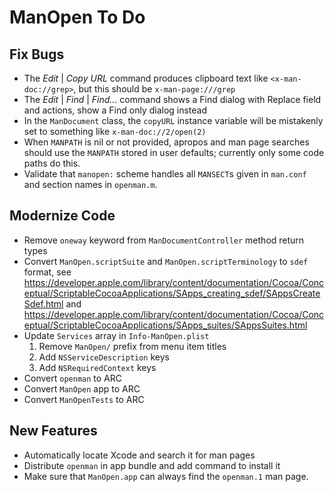 # ManOpen To Do

## Fix Bugs

- The _Edit_ | _Copy URL_ command produces clipboard text like `<x-man-doc://grep>`,
    but this should be `x-man-page:///grep`
- The _Edit_ | _Find_ | _Find..._ command shows a Find dialog with Replace field and actions,
    show a Find only dialog instead
- In the `ManDocument` class, the `copyURL` instance variable will be mistakenly set to
    something like `x-man-doc://2/open(2)`
- When `MANPATH` is nil or not provided, apropos and man page searches should use the
    `MANPATH` stored in user defaults; currently only some code paths do this.
- Validate that  `manopen:` scheme handles all  `MANSECT`s given in `man.conf` and section
    names in `openman.m`.

## Modernize Code

- Remove  `oneway` keyword from `ManDocumentController` method return types
- Convert `ManOpen.scriptSuite` and `ManOpen.scriptTerminology` to `sdef` format,
    see https://developer.apple.com/library/content/documentation/Cocoa/Conceptual/ScriptableCocoaApplications/SApps_creating_sdef/SAppsCreateSdef.html
    and https://developer.apple.com/library/content/documentation/Cocoa/Conceptual/ScriptableCocoaApplications/SApps_suites/SAppsSuites.html
- Update `Services` array in `Info-ManOpen.plist`
    1. Remove `ManOpen/` prefix from menu item titles
    1. Add `NSServiceDescription` keys
    1. Add `NSRequiredContext` keys
- Convert `openman` to ARC
- Convert `ManOpen` app to ARC
- Convert `ManOpenTests` to ARC

## New Features

- Automatically locate Xcode and search it for man pages
- Distribute `openman` in app bundle and add command to install it
- Make sure that `ManOpen.app` can always find the `openman.1` man page.
